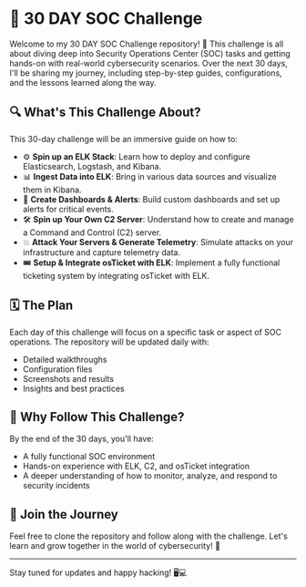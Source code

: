 # 🚀 30 DAY SOC Challenge

Welcome to my 30 DAY SOC Challenge repository! 🎉 This challenge is all about diving deep into Security Operations Center (SOC) tasks and getting hands-on with real-world cybersecurity scenarios. Over the next 30 days, I'll be sharing my journey, including step-by-step guides, configurations, and the lessons learned along the way.

## 🔍 What's This Challenge About?

This 30-day challenge will be an immersive guide on how to:

- ⚙️ **Spin up an ELK Stack**: Learn how to deploy and configure Elasticsearch, Logstash, and Kibana.
- 📊 **Ingest Data into ELK**: Bring in various data sources and visualize them in Kibana.
- 🚨 **Create Dashboards & Alerts**: Build custom dashboards and set up alerts for critical events.
- 🛠️ **Spin up Your Own C2 Server**: Understand how to create and manage a Command and Control (C2) server.
- 💥 **Attack Your Servers & Generate Telemetry**: Simulate attacks on your infrastructure and capture telemetry data.
- 🎟️ **Setup & Integrate osTicket with ELK**: Implement a fully functional ticketing system by integrating osTicket with ELK.

## 🗓️ The Plan

Each day of this challenge will focus on a specific task or aspect of SOC operations. The repository will be updated daily with:

- Detailed walkthroughs
- Configuration files
- Screenshots and results
- Insights and best practices

## 🎯 Why Follow This Challenge?

By the end of the 30 days, you'll have:

- A fully functional SOC environment
- Hands-on experience with ELK, C2, and osTicket integration
- A deeper understanding of how to monitor, analyze, and respond to security incidents

## 🌟 Join the Journey

Feel free to clone the repository and follow along with the challenge. Let's learn and grow together in the world of cybersecurity! 🔐

---

Stay tuned for updates and happy hacking! 🖥️💻
